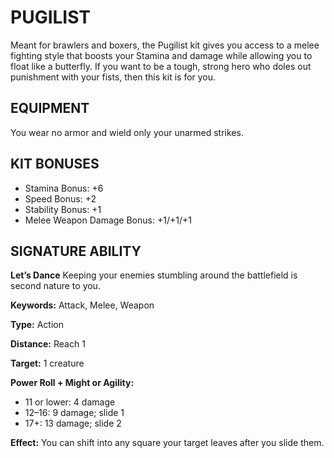 # PUGILIST

Meant for brawlers and boxers, the Pugilist kit gives you access to a melee fighting style that boosts your Stamina and damage while allowing you to float like a butterfly. If you want to be a tough, strong hero who doles out punishment with your fists, then this kit is for you.

## EQUIPMENT

You wear no armor and wield only your unarmed strikes.

## KIT BONUSES

-   Stamina Bonus: +6
-   Speed Bonus: +2
-   Stability Bonus: +1
-   Melee Weapon Damage Bonus: +1/+1/+1

## SIGNATURE ABILITY

**Let’s Dance** Keeping your enemies stumbling around the battlefield is second nature to you.

**Keywords:** Attack, Melee, Weapon

**Type:** Action

**Distance:** Reach 1

**Target:** 1 creature

**Power Roll + Might or Agility:**

-   11 or lower: 4 damage
-   12–16: 9 damage; slide 1
-   17+: 13 damage; slide 2

**Effect:** You can shift into any square your target leaves after you slide them.
